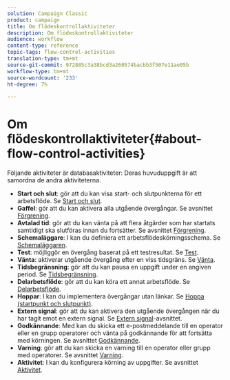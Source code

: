 ```yaml
---
solution: Campaign Classic
product: campaign
title: Om flödeskontrollaktiviteter
description: Om flödeskontrollaktiviteter
audience: workflow
content-type: reference
topic-tags: flow-control-activities
translation-type: tm+mt
source-git-commit: 972885c3a38bcd3a260574bacbb3f507e11ae05b
workflow-type: tm+mt
source-wordcount: '233'
ht-degree: 7%

---
```



# Om flödeskontrollaktiviteter{#about-flow-control-activities}

Följande aktiviteter är databasaktiviteter: Deras huvuduppgift är att samordna de andra aktiviteterna.

* **Start och slut**: gör att du kan visa start- och slutpunkterna för ett arbetsflöde. Se [Start och slut](../../workflow/using/start-and-end.md).
* **Gaffel**: gör att du kan aktivera alla utgående övergångar. Se avsnittet [Förgrening](../../workflow/using/fork.md).
* **Avtalad tid**: gör att du kan vänta på att flera åtgärder som har startats samtidigt ska slutföras innan du fortsätter. Se avsnittet [Förgrening](../../workflow/using/fork.md).
* **Schemaläggare**: I kan du definiera ett arbetsflödeskörningsschema. Se [Schemaläggaren](../../workflow/using/scheduler.md).
* **Test**: möjliggör en övergång baserat på ett testresultat. Se [Test](../../workflow/using/test.md).
* **Vänta**: aktiverar utgående övergång efter en viss tidsgräns. Se [Vänta](../../workflow/using/wait.md).
* **Tidsbegränsning**: gör att du kan pausa en uppgift under en angiven period. Se [Tidsbegränsning](../../workflow/using/time-constraint.md).
* **Delarbetsflöde**: gör att du kan köra ett annat arbetsflöde. Se [Delarbetsflöde](../../workflow/using/sub-workflow.md).
* **Hoppar**: I kan du implementera övergångar utan länkar. Se [Hoppa (startpunkt och slutpunkt)](../../workflow/using/jump--start-point-and-end-point-.md).
* **Extern signal**: gör att du kan aktivera den utgående övergången när du har tagit emot en extern signal. Se [Extern signal](../../workflow/using/external-signal.md)-avsnittet.
* **Godkännande**: Med kan du skicka ett e-postmeddelande till en operator eller en grupp operatorer och vänta på godkännande för att fortsätta med körningen. Se avsnittet [Godkännande](../../workflow/using/approval.md).
* **Varning**: gör att du kan skicka en varning till en operator eller grupp med operatorer. Se avsnittet [Varning](../../workflow/using/alert.md).
* **Aktivitet**: I kan du konfigurera körning av uppgifter. Se avsnittet [Aktivitet](../../workflow/using/task.md).

